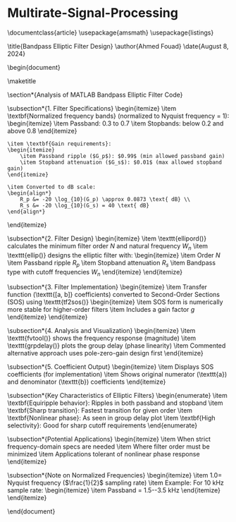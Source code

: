 # Multirate-Signal-Processing
\documentclass{article}
\usepackage{amsmath}
\usepackage{listings}

\title{Bandpass Elliptic Filter Design}
\author{Ahmed Fouad}
\date{August 8, 2024}

\begin{document}

\maketitle

\section*{Analysis of MATLAB Bandpass Elliptic Filter Code}

\subsection*{1. Filter Specifications}
\begin{itemize}
    \item \textbf{Normalized frequency bands} (normalized to Nyquist frequency = 1):
    \begin{itemize}
        \item Passband: $0.3$ to $0.7$
        \item Stopbands: below $0.2$ and above $0.8$
    \end{itemize}
    
    \item \textbf{Gain requirements}:
    \begin{itemize}
        \item Passband ripple ($G_p$): $0.99$ (min allowed passband gain)
        \item Stopband attenuation ($G_s$): $0.01$ (max allowed stopband gain)
    \end{itemize}
    
    \item Converted to dB scale:
    \begin{align*}
        R_p &= -20 \log_{10}(G_p) \approx 0.0873 \text{ dB} \\
        R_s &= -20 \log_{10}(G_s) = 40 \text{ dB}
    \end{align*}
\end{itemize}

\subsection*{2. Filter Design}
\begin{itemize}
    \item \texttt{ellipord()} calculates the minimum filter order $N$ and natural frequency $W_n$
    \item \texttt{ellip()} designs the elliptic filter with:
    \begin{itemize}
        \item Order $N$
        \item Passband ripple $R_p$
        \item Stopband attenuation $R_s$
        \item Bandpass type with cutoff frequencies $W_n$
    \end{itemize}
\end{itemize}

\subsection*{3. Filter Implementation}
\begin{itemize}
    \item Transfer function (\texttt{[a, b]} coefficients) converted to Second-Order Sections (SOS) using \texttt{tf2sos()}
    \begin{itemize}
        \item SOS form is numerically more stable for higher-order filters
        \item Includes a gain factor $g$
    \end{itemize}
\end{itemize}

\subsection*{4. Analysis and Visualization}
\begin{itemize}
    \item \texttt{fvtool()} shows the frequency response (magnitude)
    \item \texttt{grpdelay()} plots the group delay (phase linearity)
    \item Commented alternative approach uses pole-zero-gain design first
\end{itemize}

\subsection*{5. Coefficient Output}
\begin{itemize}
    \item Displays SOS coefficients (for implementation)
    \item Shows original numerator (\texttt{a}) and denominator (\texttt{b}) coefficients
\end{itemize}

\subsection*{Key Characteristics of Elliptic Filters}
\begin{enumerate}
    \item \textbf{Equiripple behavior}: Ripples in both passband and stopband
    \item \textbf{Sharp transition}: Fastest transition for given order
    \item \textbf{Nonlinear phase}: As seen in group delay plot
    \item \textbf{High selectivity}: Good for sharp cutoff requirements
\end{enumerate}

\subsection*{Potential Applications}
\begin{itemize}
    \item When strict frequency-domain specs are needed
    \item Where filter order must be minimized
    \item Applications tolerant of nonlinear phase response
\end{itemize}

\subsection*{Note on Normalized Frequencies}
\begin{itemize}
    \item $1.0 =$ Nyquist frequency ($\frac{1}{2}$ sampling rate)
    \item Example: For 10 kHz sample rate:
    \begin{itemize}
        \item Passband = $1.5$--$3.5$ kHz
    \end{itemize}
\end{itemize}

\end{document}
